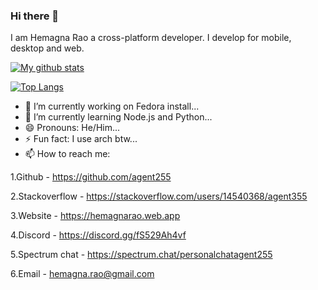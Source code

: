 ### Hi there 👋
I am Hemagna Rao a cross-platform developer. I develop for mobile, desktop and web.




[![My github stats](https://github-readme-stats.vercel.app/api?username=agent255)](https://hemagnarao.web.app)




[![Top Langs](https://github-readme-stats.vercel.app/api/top-langs/?username=agent255&layout=compact)](https://github.com/agent255)

- 🔭 I’m currently working on Fedora install...
- 🌱 I’m currently learning Node.js and Python...
- 😄 Pronouns: He/Him...
- ⚡ Fun fact: I use arch btw...
- 📫 How to reach me: 

1.Github -  https://github.com/agent255

2.Stackoverflow - https://stackoverflow.com/users/14540368/agent355

3.Website - https://hemagnarao.web.app

4.Discord - https://discord.gg/fS529Ah4vf

5.Spectrum chat - https://spectrum.chat/personalchatagent255

6.Email - hemagna.rao@gmail.com



